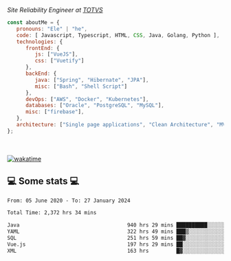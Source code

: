 <p><em>Site Reliability Engineer at <a href="https://www.totvs.com/">TOTVS</a></br>
</em></p>


```javascript
const aboutMe = {
   pronouns: "Ele" | "he",
   code: [ Javascript, Typescript, HTML, CSS, Java, Golang, Python ],
   technologies: {
      frontEnd: {
         js: ["VueJS"],
         css: ["Vuetify"]
      },
      backEnd: {
         java: ["Spring", "Hibernate", "JPA"],
         misc: ["Bash", "Shell Script"]
      },
      devOps: ["AWS", "Docker", "Kubernetes"],
      databases: ["Oracle", "PostgreSQL", "MySQL"],
      misc: ["firebase"],
   },
   architecture: ["Single page applications", "Clean Architecture", "MVC", "Microservices"],
};
```
</br></br>
[![wakatime](https://wakatime.com/badge/user/a3a8ed06-d304-4d6b-bc86-4adc418cdea7.svg)](https://wakatime.com/@a3a8ed06-d304-4d6b-bc86-4adc418cdea7)
<h2>💻 Some stats 💻</h2>

<!--START_SECTION:waka-->

```txt
From: 05 June 2020 - To: 27 January 2024

Total Time: 2,372 hrs 34 mins

Java                                   940 hrs 29 mins ██████████░░░░░░░░░░░░░░░   39.64 %
YAML                                   322 hrs 49 mins ███▒░░░░░░░░░░░░░░░░░░░░░   13.61 %
SQL                                    251 hrs 59 mins ██▓░░░░░░░░░░░░░░░░░░░░░░   10.62 %
Vue.js                                 197 hrs 29 mins ██░░░░░░░░░░░░░░░░░░░░░░░   08.32 %
XML                                    163 hrs         █▓░░░░░░░░░░░░░░░░░░░░░░░   06.87 %
```

<!--END_SECTION:waka-->
